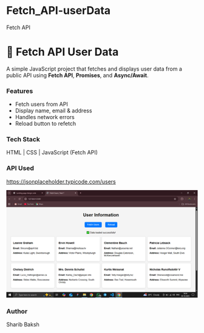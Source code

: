 # Fetch_API-userData
Fetch API

# 📡 Fetch API User Data 

A simple JavaScript project that fetches and displays user data from a public API using **Fetch API**, **Promises**, and **Async/Await**.

### Features
- Fetch users from API
- Display name, email & address
- Handles network errors
- Reload button to refetch

### Tech Stack
HTML | CSS | JavaScript (Fetch API)

### API Used
https://jsonplaceholder.typicode.com/users

![fetch API](https://github.com/SharibBaksh/Fetch_API-userData/blob/4190b388729e7c5bb25fc6b8362ed02e82e74a39/Screenshot%20(45).png)

### Author
Sharib Baksh
